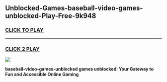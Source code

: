 
## Unblocked-Games-baseball-video-games-unblocked-Play-Free-9k948
<h3>
<a href="https://premium76.site?title=baseball-video-games-unblocked&ref=18A1">CLICK TO PLAY</a></h3>
<hr>

<h3>
<a href="https://premium76.site?title=baseball-video-games-unblocked&ref=18A1">CLICK 2 PLAY</a>
  
</h3>

<a href="https://premium76.site?title=baseball-video-games-unblocked&ref=18A1"><img src="https://clearcache.store/games.png"></a>


**baseball-video-games-unblocked games unblocked: Your Gateway to Fun and Accessible Online Gaming**

